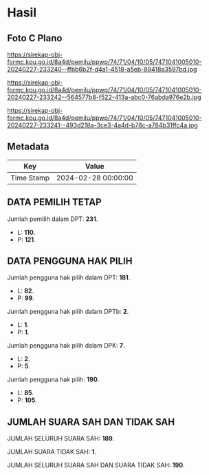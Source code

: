 # Hasil

## Foto C Plano

https://sirekap-obj-formc.kpu.go.id/8a4d/pemilu/ppwp/74/71/04/10/05/7471041005010-20240227-233240--ffbb6b2f-d4a1-4518-a5eb-89418a3597bd.jpg

https://sirekap-obj-formc.kpu.go.id/8a4d/pemilu/ppwp/74/71/04/10/05/7471041005010-20240227-233242--564577b8-f522-413a-abc0-76abda976e2b.jpg

https://sirekap-obj-formc.kpu.go.id/8a4d/pemilu/ppwp/74/71/04/10/05/7471041005010-20240227-233241--493d218a-3ce3-4a4d-b78c-a784b31ffc4a.jpg


## Metadata

| Key        | Value               |
| ---------- | ------------------- |
| Time Stamp | 2024-02-28 00:00:00 |


## DATA PEMILIH TETAP

Jumlah pemilih dalam DPT: **231**.
 * L: **110**.
 * P: **121**.

## DATA PENGGUNA HAK PILIH

Jumlah pengguna hak pilih dalam DPT: **181**.
 * L: **82**.
 * P: **99**.

Jumlah pengguna hak pilih dalam DPTb: **2**.
 * L: **1**.
 * P: **1**.

Jumlah pengguna hak pilih dalam DPK: **7**.
 * L: **2**.
 * P: **5**.

Jumlah pengguna hak pilih: **190**.
 * L: **85**.
 * P: **105**.

## JUMLAH SUARA SAH DAN TIDAK SAH

JUMLAH SELURUH SUARA SAH: **189**.

JUMLAH SUARA TIDAK SAH: **1**.

JUMLAH SELURUH SUARA SAH DAN SUARA TIDAK SAH: **190**.


